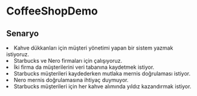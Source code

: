 # CoffeeShopDemo
 <h2>Senaryo</h2>
 <li>Kahve dükkanları için müşteri yönetimi yapan bir sistem yazmak istiyoruz.</li>
 <li>Starbucks ve Nero firmaları için çalışıyoruz.</li>
 <li>İki firma da müşterilerini veri tabanına kaydetmek istiyor.</li>
 <li>Starbucks müşterileri kaydederken mutlaka mernis doğrulaması istiyor.</li>
 <li>Nero mernis doğrulamasına ihtiyaç duymuyor.</li>
 <li>Starbucks müşterileri için her kahve alımında yıldız kazandırmak istiyor.</li>

